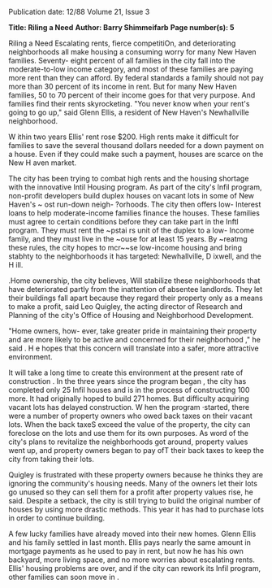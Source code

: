 Publication date: 12/88
Volume 21, Issue 3

**Title: Riling a Need**
**Author: Barry Shimmeifarb**
**Page number(s): 5**

Riling a Need 
Escalating rents, fierce competitiOn, 
and deteriorating neighborhoods all 
make housing a consuming worry for 
many New Haven families. Seventy-
eight percent of all families in the city 
fall into the moderate-to-low income 
category, and most of these families 
are paying more rent than they can 
afford. By federal standards a family 
should not pay more than 30 percent of 
its income in rent. But for many New 
Haven families, 50 to 70 percent of 
their 
income goes for 
that very 
purpose. And families find their rents 
skyrocketing. "You never know when 
your rent's going to go up," said Glenn 
Ellis, a resident of New Haven's 
Newhallville neighborhood. 

W ithin 
two years Ellis' rent rose $200. High 
rents make it difficult for families to 
save the several 
thousand dollars 
needed for a down payment on a 
house. Even if they could make such a 
payment, houses are scarce on the 
New H aven market. 

The city has been trying to combat 
high rents and the housing shortage 
with the innovative Intil Housing 
program. As part of the city's lnfil 
program, non-profit developers build 
duplex houses on vacant lots in some of 
New Haven's ~ ost run-down neigh-
?orhoods. The city then offers low-
Interest loans to help moderate-income 
families finance the houses. These 
families must agree 
to certain 
conditions before they can take part in 
the Inftl program. They must rent the 
~pstai rs unit of the duplex to a low-
Income family, and they must live in 
the ~ouse for at least 15 years. By 
~reatmg these rules, the city hopes to 
mcr~~se low-income housing and bring 
stabhty to the neighborhoods it has 
targeted: Newhallville, D ixwell, and 
the H ill. 

.Home ownership, the city believes, 
Will stabilize these neighborhoods that 
have deteriorated partly from the 
inattention of absentee landlords. 
They let their buildings fall apart 
because they regard their property 
only as a means to make a profit, said 
Leo Quigley, the acting director of 
Research and Planning of the city's 
Office of Housing and Neighborhood 
Development. 

"Home owners, how-
ever, take greater pride in maintaining 
their property and are more likely to be 
active and concerned 
for their 
neighborhood ," he said . H e hopes that 
this concern will translate into a safer, 
more attractive environment. 

It will take a long time to create this 
environment at the present rate of 
construction . In the three years since 
the program began , the city has 
completed only 25 Infil houses and is 
in the process of constructing 100 
more. It had originally hoped to build 
271 homes. But difficulty acquiring 
vacant lots has delayed construction. 
W hen the program ·started, there were 
a number of property owners who 
owed back taxes on their vacant lots. 
When the back taxeS exceed the value 
of the property, the city can foreclose 
on the lots and use them for its own 
purposes. As word of the city's plans to 
revitalize 
the 
neighborhoods got 
around, property values went up, and 
property owners began to pay ofT their 
back taxes to keep the city from taking 
their lots. 

Quigley is frustrated with these 
property owners because he thinks 
they are ignoring the community's 
housing needs. Many of the owners let 
their lots go unused so they can sell 
them for a profit after property values 
rise, he said. Despite a setback, the city 
is still trying to build the original 
number of houses by using more 
drastic methods. This year it has had 
to purchase lots in order to continue 
building. 

A few lucky families have already 
moved into their new homes. Glenn 
Ellis and his family settled in last 
month. Ellis pays nearly the same 
amount in mortgage payments as he 
used to pay in rent, but now he has his 
own backyard, more living space, and 
no more 
worries about escalating 
rents. Ellis' 
housing problems are 
over, and if the city can rework its Infil 
program, other families can soon move 
in .